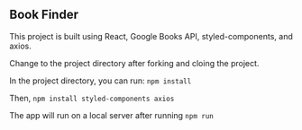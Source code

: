 ## Book Finder
This project is built using React, Google Books API, styled-components, and axios.

Change to the project directory after forking and cloing the project.

In the project directory, you can run: `npm install`

Then, `npm install styled-components axios`

The app will run on a local server after running `npm run`
